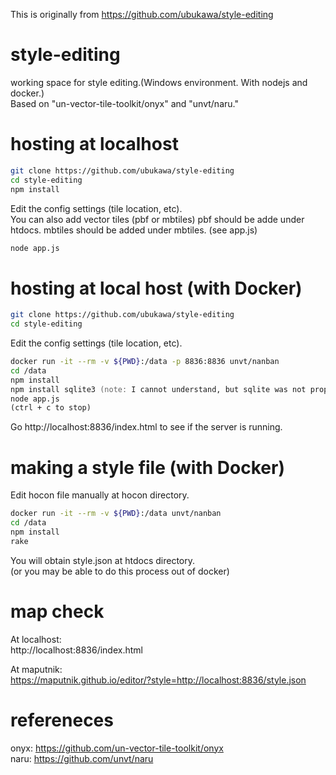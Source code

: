 This is originally from https://github.com/ubukawa/style-editing

# style-editing
working space for style editing.(Windows environment. With nodejs and docker.)   
Based on "un-vector-tile-toolkit/onyx" and "unvt/naru."
  

# hosting at localhost
```zsh
git clone https://github.com/ubukawa/style-editing  
cd style-editing  
npm install  
```  
Edit the config settings (tile location, etc).  
You can also add vector tiles (pbf or mbtiles)
pbf should be adde under htdocs. mbtiles should be added under mbtiles. (see app.js)  

```zsh
node app.js   
```

# hosting at local host (with Docker)
```zsh
git clone https://github.com/ubukawa/style-editing  
cd style-editing  
```  
Edit the config settings (tile location, etc).  
```zsh 
docker run -it --rm -v ${PWD}:/data -p 8836:8836 unvt/nanban
cd /data  
npm install  
npm install sqlite3 (note: I cannot understand, but sqlite was not properly installed with the previous command in my case)  
node app.js  
(ctrl + c to stop)
```  
Go http://localhost:8836/index.html to see if the server is running.  

# making a style file (with Docker)
Edit hocon file manually at hocon directory.  

```zsh
docker run -it --rm -v ${PWD}:/data unvt/nanban
cd /data  
npm install 
rake
``` 
You will obtain style.json at htdocs directory.  
(or you may be able to do this process out of docker)


# map check
At localhost:  
http://localhost:8836/index.html

At maputnik:  
https://maputnik.github.io/editor/?style=http://localhost:8836/style.json

# refereneces  
onyx: https://github.com/un-vector-tile-toolkit/onyx  
naru: https://github.com/unvt/naru

